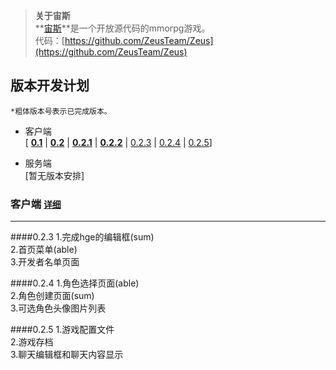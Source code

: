﻿> **关于宙斯**  
> **[宙斯](https://github.com/ZeusTeam/Zeus "宙斯")**是一个开放源代码的mmorpg游戏。  
> 代码：[https://github.com/ZeusTeam/Zeus](https://github.com/ZeusTeam/Zeus)

## **版本开发计划**
`*粗体版本号表示已完成版本。`

- 客户端  
    [ 
[**0.1**](https://github.com/ZeusTeam/Zeus/blob/master/VERSION.md#01) | 
[**0.2**](https://github.com/ZeusTeam/Zeus/blob/master/VERSION.md#02) | 
[**0.2.1**](https://github.com/ZeusTeam/Zeus/blob/master/VERSION.md#021) | 
[**0.2.2**](https://github.com/ZeusTeam/Zeus/blob/master/VERSION.md#022) | 
[0.2.3](https://github.com/ZeusTeam/Zeus#023) | 
[0.2.4](https://github.com/ZeusTeam/Zeus#024) | 
[0.2.5](https://github.com/ZeusTeam/Zeus#025)]
    
- 服务端  
    [暂无版本安排]


### **客户端 [`详细`](https://github.com/ZeusTeam/Zeus/blob/master/VERSION.md)**
----------
####0.2.3
1.完成hge的编辑框(sum)  
2.首页菜单(able)  
3.开发者名单页面  

####0.2.4
1.角色选择页面(able)  
2.角色创建页面(sum)  
3.可选角色头像图片列表  

####0.2.5
1.游戏配置文件  
2.游戏存档  
3.聊天编辑框和聊天内容显示 